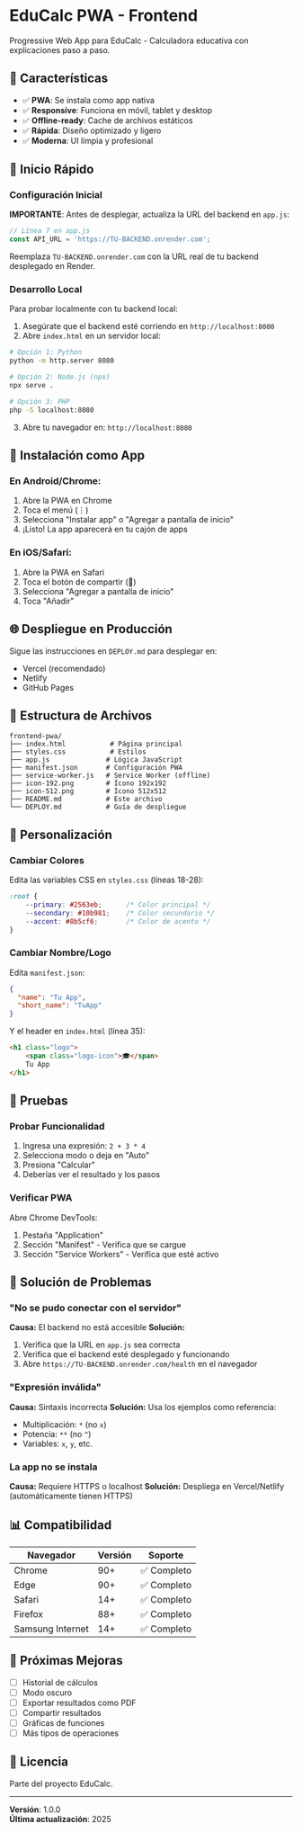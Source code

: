 # EduCalc PWA - Frontend

Progressive Web App para EduCalc - Calculadora educativa con explicaciones paso a paso.

## 🎯 Características

- ✅ **PWA**: Se instala como app nativa
- ✅ **Responsive**: Funciona en móvil, tablet y desktop
- ✅ **Offline-ready**: Cache de archivos estáticos
- ✅ **Rápida**: Diseño optimizado y ligero
- ✅ **Moderna**: UI limpia y profesional

## 🚀 Inicio Rápido

### Configuración Inicial

**IMPORTANTE**: Antes de desplegar, actualiza la URL del backend en `app.js`:

```javascript
// Línea 7 en app.js
const API_URL = 'https://TU-BACKEND.onrender.com';
```

Reemplaza `TU-BACKEND.onrender.com` con la URL real de tu backend desplegado en Render.

### Desarrollo Local

Para probar localmente con tu backend local:

1. Asegúrate que el backend esté corriendo en `http://localhost:8000`
2. Abre `index.html` en un servidor local:

```bash
# Opción 1: Python
python -m http.server 8080

# Opción 2: Node.js (npx)
npx serve .

# Opción 3: PHP
php -S localhost:8080
```

3. Abre tu navegador en: `http://localhost:8080`

## 📱 Instalación como App

### En Android/Chrome:

1. Abre la PWA en Chrome
2. Toca el menú (⋮)
3. Selecciona "Instalar app" o "Agregar a pantalla de inicio"
4. ¡Listo! La app aparecerá en tu cajón de apps

### En iOS/Safari:

1. Abre la PWA en Safari
2. Toca el botón de compartir (🔼)
3. Selecciona "Agregar a pantalla de inicio"
4. Toca "Añadir"

## 🌐 Despliegue en Producción

Sigue las instrucciones en `DEPLOY.md` para desplegar en:
- Vercel (recomendado)
- Netlify
- GitHub Pages

## 📁 Estructura de Archivos

```
frontend-pwa/
├── index.html           # Página principal
├── styles.css           # Estilos
├── app.js              # Lógica JavaScript
├── manifest.json       # Configuración PWA
├── service-worker.js   # Service Worker (offline)
├── icon-192.png        # Ícono 192x192
├── icon-512.png        # Ícono 512x512
├── README.md           # Este archivo
└── DEPLOY.md           # Guía de despliegue
```

## 🎨 Personalización

### Cambiar Colores

Edita las variables CSS en `styles.css` (líneas 18-28):

```css
:root {
    --primary: #2563eb;      /* Color principal */
    --secondary: #10b981;    /* Color secundario */
    --accent: #8b5cf6;       /* Color de acento */
}
```

### Cambiar Nombre/Logo

Edita `manifest.json`:

```json
{
  "name": "Tu App",
  "short_name": "TuApp"
}
```

Y el header en `index.html` (línea 35):

```html
<h1 class="logo">
    <span class="logo-icon">🎓</span>
    Tu App
</h1>
```

## 🧪 Pruebas

### Probar Funcionalidad

1. Ingresa una expresión: `2 + 3 * 4`
2. Selecciona modo o deja en "Auto"
3. Presiona "Calcular"
4. Deberías ver el resultado y los pasos

### Verificar PWA

Abre Chrome DevTools:
1. Pestaña "Application"
2. Sección "Manifest" - Verifica que se cargue
3. Sección "Service Workers" - Verifica que esté activo

## 🔧 Solución de Problemas

### "No se pudo conectar con el servidor"

**Causa:** El backend no está accesible
**Solución:**
1. Verifica que la URL en `app.js` sea correcta
2. Verifica que el backend esté desplegado y funcionando
3. Abre `https://TU-BACKEND.onrender.com/health` en el navegador

### "Expresión inválida"

**Causa:** Sintaxis incorrecta
**Solución:** Usa los ejemplos como referencia:
- Multiplicación: `*` (no `x`)
- Potencia: `**` (no `^`)
- Variables: `x`, `y`, etc.

### La app no se instala

**Causa:** Requiere HTTPS o localhost
**Solución:** Despliega en Vercel/Netlify (automáticamente tienen HTTPS)

## 📊 Compatibilidad

| Navegador | Versión | Soporte |
|-----------|---------|---------|
| Chrome | 90+ | ✅ Completo |
| Edge | 90+ | ✅ Completo |
| Safari | 14+ | ✅ Completo |
| Firefox | 88+ | ✅ Completo |
| Samsung Internet | 14+ | ✅ Completo |

## 🚀 Próximas Mejoras

- [ ] Historial de cálculos
- [ ] Modo oscuro
- [ ] Exportar resultados como PDF
- [ ] Compartir resultados
- [ ] Gráficas de funciones
- [ ] Más tipos de operaciones

## 📄 Licencia

Parte del proyecto EduCalc.

---

**Versión**: 1.0.0  
**Última actualización**: 2025




